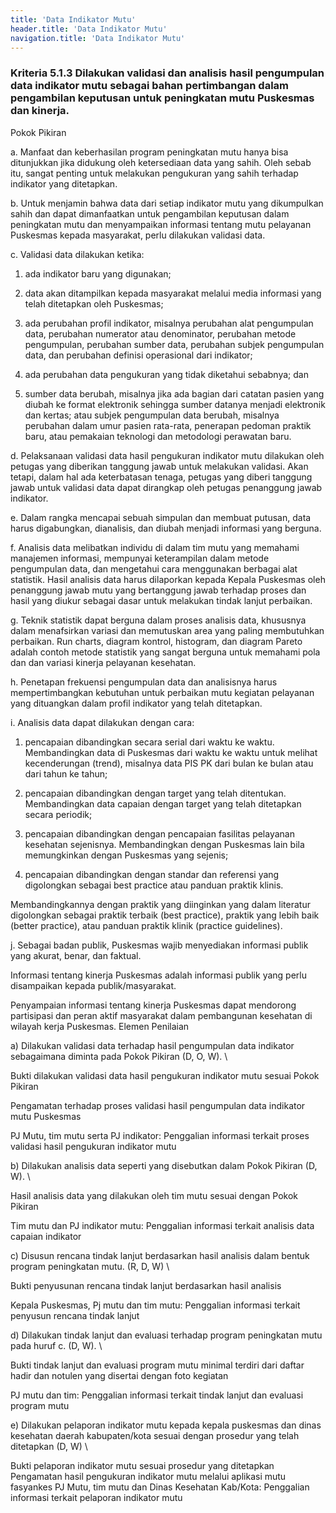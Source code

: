 ```yaml
---
title: 'Data Indikator Mutu'
header.title: 'Data Indikator Mutu'
navigation.title: 'Data Indikator Mutu'
---
```


### Kriteria 5.1.3 Dilakukan validasi dan analisis hasil pengumpulan data indikator mutu sebagai bahan pertimbangan dalam pengambilan keputusan untuk peningkatan mutu Puskesmas dan kinerja. 



Pokok Pikiran 

a. Manfaat dan keberhasilan program peningkatan mutu hanya bisa ditunjukkan jika didukung oleh ketersediaan data yang sahih. 
Oleh sebab itu, sangat penting untuk melakukan pengukuran yang sahih terhadap indikator yang ditetapkan. 

b. Untuk menjamin bahwa data dari setiap indikator mutu yang dikumpulkan sahih dan dapat  dimanfaatkan untuk pengambilan keputusan dalam peningkatan mutu dan menyampaikan informasi tentang mutu pelayanan Puskesmas kepada masyarakat, perlu dilakukan validasi data. 

c. Validasi data dilakukan ketika: 
1. ada indikator baru yang digunakan; 
2. data akan ditampilkan kepada  masyarakat melalui media informasi yang telah ditetapkan oleh Puskesmas; 

3. ada perubahan profil indikator, misalnya perubahan alat pengumpulan data, perubahan numerator atau denominator, perubahan metode pengumpulan, perubahan sumber data, perubahan subjek pengumpulan data, dan perubahan definisi operasional dari indikator; 

4. ada perubahan data pengukuran yang tidak diketahui sebabnya; dan 

5. sumber data berubah, misalnya jika ada bagian dari catatan pasien yang diubah ke format elektronik sehingga sumber datanya menjadi elektronik dan kertas; 
atau subjek pengumpulan data berubah, misalnya perubahan dalam umur pasien rata-rata, penerapan pedoman praktik baru, atau pemakaian teknologi dan metodologi perawatan baru. 


d. Pelaksanaan validasi data hasil pengukuran indikator mutu dilakukan oleh petugas yang diberikan tanggung jawab untuk melakukan validasi. Akan tetapi,  dalam hal ada keterbatasan tenaga, petugas yang diberi tanggung jawab untuk validasi data dapat dirangkap oleh petugas penanggung jawab indikator. 

e. Dalam rangka mencapai sebuah simpulan dan membuat putusan, data harus  digabungkan,  dianalisis, dan diubah menjadi informasi yang berguna. 

f. Analisis data melibatkan individu di dalam tim mutu yang memahami manajemen informasi, mempunyai keterampilan dalam metode pengumpulan data, dan mengetahui cara menggunakan berbagai alat statistik. 
Hasil analisis data harus dilaporkan kepada Kepala Puskesmas oleh penanggung jawab mutu yang bertanggung jawab terhadap proses dan hasil yang diukur sebagai dasar untuk melakukan tindak lanjut perbaikan. 

g. Teknik statistik dapat berguna dalam proses analisis data, khususnya dalam menafsirkan variasi dan memutuskan area yang paling membutuhkan perbaikan. 
Run charts, diagram kontrol, histogram, dan diagram Pareto adalah contoh metode statistik yang sangat berguna untuk memahami pola dan dan variasi kinerja pelayanan kesehatan. 

h. Penetapan frekuensi pengumpulan data dan analisisnya harus mempertimbangkan kebutuhan untuk perbaikan mutu kegiatan pelayanan yang dituangkan dalam profil indikator yang telah ditetapkan. 

i. Analisis data dapat dilakukan dengan cara: 
1. pencapaian dibandingkan secara serial dari waktu ke waktu. Membandingkan data di Puskesmas dari waktu ke waktu untuk  melihat kecenderungan (trend), misalnya data PIS PK dari bulan ke bulan atau dari tahun ke tahun; 

2. pencapaian dibandingkan dengan target yang telah ditentukan. Membandingkan data capaian dengan target yang telah ditetapkan secara periodik; 


3. pencapaian dibandingkan dengan pencapaian fasilitas pelayanan kesehatan sejenisnya. Membandingkan dengan Puskesmas lain bila memungkinkan dengan Puskesmas yang sejenis; 

4. pencapaian dibandingkan dengan standar dan referensi yang digolongkan sebagai best practice atau panduan praktik klinis. 

Membandingkannya dengan praktik yang diinginkan yang dalam literatur digolongkan sebagai praktik terbaik (best practice), praktik yang lebih baik (better practice), atau panduan praktik klinik (practice guidelines). 

j. Sebagai badan publik, Puskesmas wajib menyediakan informasi publik yang akurat, benar, dan faktual. 

Informasi tentang kinerja Puskesmas adalah informasi publik yang perlu disampaikan kepada publik/masyarakat. 

Penyampaian informasi tentang kinerja Puskesmas dapat mendorong partisipasi dan peran aktif masyarakat dalam  pembangunan kesehatan di wilayah kerja Puskesmas. 
Elemen Penilaian 




 a) Dilakukan validasi data terhadap hasil pengumpulan data indikator sebagaimana diminta pada Pokok Pikiran (D, O, W).  \




Bukti dilakukan validasi data hasil pengukuran indikator mutu sesuai Pokok Pikiran
 
Pengamatan terhadap proses validasi hasil 
pengumpulan data indikator mutu Puskesmas 
 
PJ Mutu, tim mutu serta PJ indikator: Penggalian informasi terkait proses validasi hasil pengukuran indikator mutu 




 b) Dilakukan analisis data seperti yang disebutkan dalam Pokok Pikiran (D, W).  \




Hasil analisis data yang dilakukan oleh tim mutu sesuai dengan Pokok Pikiran 
 
Tim mutu dan PJ indikator mutu: Penggalian informasi terkait analisis data capaian indikator 




 c) Disusun rencana tindak lanjut berdasarkan hasil analisis dalam bentuk program peningkatan mutu. (R, D, W)  \




Bukti penyusunan rencana tindak lanjut berdasarkan hasil analisis 
 
Kepala Puskesmas, Pj mutu dan tim mutu: Penggalian informasi terkait penyusun rencana tindak lanjut 




 d) Dilakukan tindak lanjut dan evaluasi terhadap program peningkatan mutu pada huruf c. (D, W).  \




Bukti tindak lanjut dan evaluasi program mutu minimal terdiri dari daftar hadir dan notulen yang disertai dengan foto kegiatan 
 
PJ mutu dan tim: Penggalian informasi terkait tindak lanjut dan evaluasi program mutu 




 e)  Dilakukan pelaporan indikator mutu kepada kepala puskesmas dan dinas kesehatan daerah kabupaten/kota sesuai dengan prosedur yang telah ditetapkan (D, W)  \




Bukti pelaporan indikator mutu sesuai prosedur yang ditetapkan 
Pengamatan hasil pengukuran indikator mutu melalui aplikasi mutu fasyankes 
PJ Mutu, tim mutu dan Dinas Kesehatan Kab/Kota: Penggalian informasi terkait pelaporan indikator mutu 




